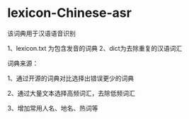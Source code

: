 # lexicon-Chinese-asr
该词典用于汉语语音识别

1、lexicon.txt 为包含发音的词典
2、dict为去除重复的汉语词汇


词典来源：

1、通过开源的词典对比选择出错误更少的词典

2、通过大量文本选择高频词汇，去除低频词汇

3、增加常用人名、地名、热词等

